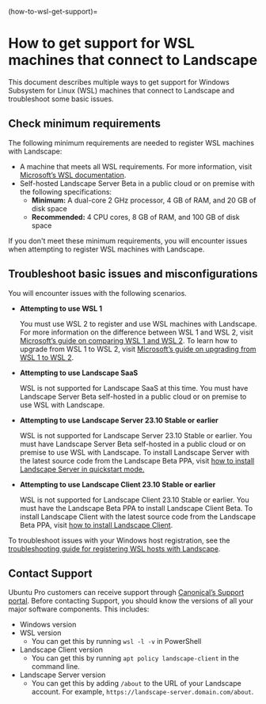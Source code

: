 (how-to-wsl-get-support)=
# How to get support for WSL machines that connect to Landscape

This document describes multiple ways to get support for Windows Subsystem for Linux (WSL) machines that connect to Landscape and troubleshoot some basic issues.

## Check minimum requirements

The following minimum requirements are needed to register WSL machines with Landscape:

- A machine that meets all WSL requirements. For more information, visit [Microsoft’s WSL documentation](https://learn.microsoft.com/en-us/windows/wsl/install).
- Self-hosted Landscape Server Beta in a public cloud or on premise with the following specifications:
    - **Minimum:** A dual-core 2 GHz processor, 4 GB of RAM, and 20 GB of disk space
    - **Recommended:** 4 CPU cores, 8 GB of RAM, and 100 GB of disk space

If you don't meet these minimum requirements, you will encounter issues when attempting to register WSL machines with Landscape.

## Troubleshoot basic issues and misconfigurations

You will encounter issues with the following scenarios.

- **Attempting to use WSL 1**
    
    You must use WSL 2 to register and use WSL machines with Landscape. For more information on the difference between WSL 1 and WSL 2, visit [Microsoft’s guide on comparing WSL 1 and WSL 2](https://learn.microsoft.com/en-us/windows/wsl/compare-versions). To learn how to upgrade from WSL 1 to WSL 2, visit [Microsoft’s guide on upgrading from WSL 1 to WSL 2](https://learn.microsoft.com/en-us/windows/wsl/install#upgrade-version-from-wsl-1-to-wsl-2).
    
- **Attempting to use Landscape SaaS**
    
    WSL is not supported for Landscape SaaS at this time. You must have Landscape Server Beta self-hosted in a public cloud or on premise to use WSL with Landscape. 
    
- **Attempting to use Landscape Server 23.10 Stable or earlier**
    
    WSL is not supported for Landscape Server 23.10 Stable or earlier. You must have Landscape Server Beta self-hosted in a public cloud or on premise to use WSL with Landscape. To install Landscape Server with the latest source code from the Landscape Beta PPA, visit [how to install Landscape Server in quickstart mode.](https://ubuntu.com/landscape/docs/quickstart-deployment)
    
- **Attempting to use Landscape Client 23.10 Stable or earlier**
    
    WSL is not supported for Landscape Client 23.10 Stable or earlier. You must have the Landscape Beta PPA to install Landscape Client Beta. To install Landscape Client with the latest source code from the Landscape Beta PPA, visit [how to install Landscape Client](https://ubuntu.com/landscape/docs/install-landscape-client).

To troubleshoot issues with your Windows host registration, see the [troubleshooting guide for registering WSL hosts with Landscape](https://ubuntu.com/landscape/docs/register-wsl-hosts-to-landscape#heading--troubleshoot).
    
## Contact Support

Ubuntu Pro customers can receive support through [Canonical’s Support portal](https://support.canonical.com/). Before contacting Support, you should know the versions of all your major software components. This includes:

- Windows version
- WSL version
    - You can get this by running `wsl -l -v` in PowerShell
- Landscape Client version
    - You can get this by running `apt policy landscape-client` in the command line.
- Landscape Server version
    - You can get this by adding `/about` to the URL of your Landscape account. For example, `https://landscape-server.domain.com/about`.

